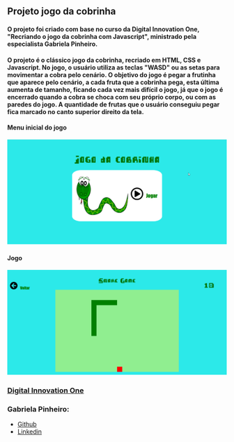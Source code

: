 ## Projeto jogo da cobrinha

#### O projeto foi criado com base no curso da Digital Innovation One, "Recriando o jogo da cobrinha com Javascript", ministrado pela especialista Gabriela Pinheiro.

#### O projeto é o clássico jogo da cobrinha, recriado em HTML, CSS e Javascript. No jogo, o usuário utiliza as teclas "WASD" ou as setas para movimentar a cobra pelo cenário. O objetivo do jogo é pegar a frutinha que aparece pelo cenário, a cada fruta que a cobrinha pega, esta última aumenta de tamanho, ficando cada vez mais difícil o jogo, já que o jogo é encerrado quando a cobra se choca com seu próprio corpo, ou com as paredes do jogo. A quantidade de frutas que o usuário conseguiu pegar fica marcado no canto superior direito da tela.



#### Menu inicial do jogo
![Menu inicial](https://github.com/Tiago0Br/little-snake-game/blob/master/images/example1.png)
#### Jogo
![Jogo](https://github.com/Tiago0Br/little-snake-game/blob/master/images/example2.png)
### [Digital Innovation One](https://digitalinnovation.one/)
### Gabriela Pinheiro: 
 - [Github](https://github.com/SpruceGabriela)
 - [Linkedin](https://www.linkedin.com/in/gabrielapinheiro129/)